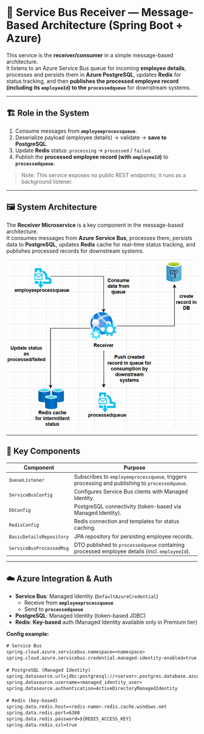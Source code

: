 # 📩 Service Bus Receiver — Message-Based Architecture (Spring Boot + Azure)

This service is the **receiver/consumer** in a simple message-based architecture.  
It listens to an Azure Service Bus queue for incoming **employee details**, processes and persists them in **Azure PostgreSQL**, updates **Redis** for status tracking, and then **publishes the processed employee record (including its `employeeId`) to the `processedqueue`** for downstream systems.

---

## 🏗️ Role in the System

1. Consume messages from **`employeeprocessqueue`**.
2. Deserialize payload (employee details) → validate → **save to PostgreSQL**.
3. Update **Redis** status: `processing` → `processed` / `failed`.
4. Publish the **processed employee record (with `employeeId`)** to **`processedqueue`**.

> Note: This service exposes no public REST endpoints; it runs as a background listener.


---

## 🖼️ System Architecture

The **Receiver Microservice** is a key component in the message-based architecture.  
It consumes messages from **Azure Service Bus**, processes them, persists data to **PostgreSQL**, updates **Redis** cache for real-time status tracking, and publishes processed records for downstream systems.

![Receiver Architecture](./receiver_system_diagram.png)

---

## 🔑 Key Components

| Component | Purpose |
|---|---|
| `QueueListener` | Subscribes to `employeeprocessqueue`, triggers processing and publishing to `processedqueue`. |
| `ServiceBusConfig` | Configures Service Bus clients with Managed Identity. |
| `DbConfig` | PostgreSQL connectivity (token-based via Managed Identity). |
| `RedisConfig` | Redis connection and templates for status caching. |
| `BasicDetailsRepository` | JPA repository for persisting employee records. |
| `ServiceBusProcessedMsg` | DTO published to `processedqueue` containing processed employee details (incl. `employeeId`). |

---

## ☁️ Azure Integration & Auth

- **Service Bus**: Managed Identity (`DefaultAzureCredential`)  
  - Receive from **`employeeprocessqueue`**  
  - Send to **`processedqueue`**
- **PostgreSQL**: Managed Identity (token-based JDBC)
- **Redis**: **Key-based** auth (Managed Identity available only in Premium tier)

**Config example:**
```properties
# Service Bus
spring.cloud.azure.servicebus.namespace=<namespace>
spring.cloud.azure.servicebus.credential.managed-identity-enabled=true

# PostgreSQL (Managed Identity)
spring.datasource.url=jdbc:postgresql://<server>.postgres.database.azure.com:5432/<db>
spring.datasource.username=<managed_identity_user>
spring.datasource.authentication=ActiveDirectoryManagedIdentity

# Redis (key-based)
spring.data.redis.host=<redis-name>.redis.cache.windows.net
spring.data.redis.port=6380
spring.data.redis.password=${REDIS_ACCESS_KEY}
spring.data.redis.ssl=true


